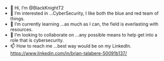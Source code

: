 - 👋 Hi, I’m @BlackKnightT2
- 👀 I’m interested in ...CyberSecurity, I like both the blue and red team of things.  
- 🌱 I’m currently learning ...as much as I can, the field is everlasting with resources.
- 💞️ I’m looking to collaborate on ...any possible means to help get into a role that is cybersecurity.  
- 📫 How to reach me ...best way would be on my LinkedIn. https://www.linkedin.com/in/brian-talabere-50091b137/

<!---
BlackKnightT2/BlackKnightT2 is a ✨ special ✨ repository because its `README.md` (this file) appears on your GitHub profile.
You can click the Preview link to take a look at your changes.
--->
